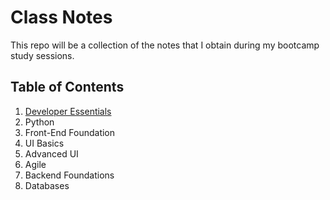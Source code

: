 # Class Notes

This repo will be a collection of the notes that I obtain during my bootcamp study sessions.

## Table of Contents

1. [Developer Essentials](~/DigitalCrafts/classes/developer-fundamentals)
2. Python 
3. Front-End Foundation
4. UI Basics
5. Advanced UI
6. Agile
7. Backend Foundations
8. Databases

